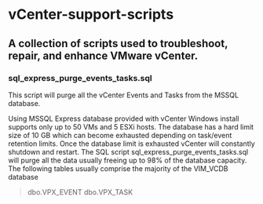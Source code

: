 # vCenter-support-scripts #

A collection of scripts used to troubleshoot, repair, and enhance VMware vCenter.
----------

### sql_express_purge_events_tasks.sql ###
This script will purge all the vCenter Events and Tasks from the MSSQL database.

Using MSSQL Express database provided with vCenter Windows install supports only up to 50 VMs and 5 ESXi hosts. The database has a hard limit size of 10 GB which can become exhausted depending on task/event retention limits. Once the database limit is exhausted vCenter will constantly shutdown and restart. The SQL script sql_express_purge_events_tasks.sql will purge all the data usually freeing up to 98% of the database capacity.
The following tables usually comprise the majority of the VIM_VCDB database

> dbo.VPX_EVENT
> dbo.VPX_TASK

